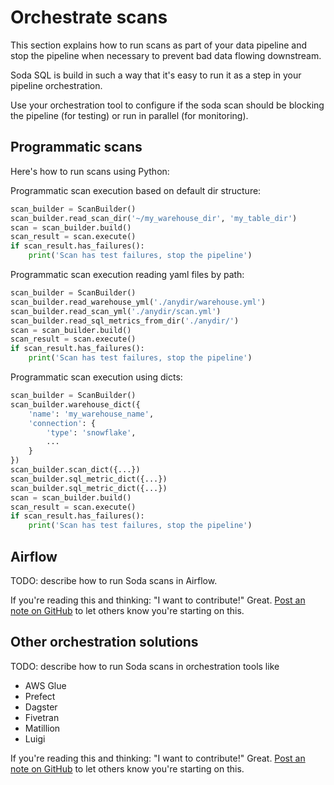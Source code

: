 # Orchestrate scans

This section explains how to run scans as part of your data pipeline and
stop the pipeline when necessary to prevent bad data flowing downstream.

Soda SQL is build in such a way that it's easy to run it as a step in your
pipeline orchestration.

Use your orchestration tool to configure if the soda scan should be blocking the pipeline
(for testing) or run in parallel (for monitoring).

## Programmatic scans

Here's how to run scans using Python:

Programmatic scan execution based on default dir structure:
```python
scan_builder = ScanBuilder()
scan_builder.read_scan_dir('~/my_warehouse_dir', 'my_table_dir')
scan = scan_builder.build()
scan_result = scan.execute()
if scan_result.has_failures():
    print('Scan has test failures, stop the pipeline')
```

Programmatic scan execution reading yaml files by path:
```python
scan_builder = ScanBuilder()
scan_builder.read_warehouse_yml('./anydir/warehouse.yml')
scan_builder.read_scan_yml('./anydir/scan.yml')
scan_builder.read_sql_metrics_from_dir('./anydir/')
scan = scan_builder.build()
scan_result = scan.execute()
if scan_result.has_failures():
    print('Scan has test failures, stop the pipeline')
```

Programmatic scan execution using dicts:
```python
scan_builder = ScanBuilder()
scan_builder.warehouse_dict({
    'name': 'my_warehouse_name',
    'connection': {
        'type': 'snowflake',
        ...
    }
})
scan_builder.scan_dict({...})
scan_builder.sql_metric_dict({...})
scan_builder.sql_metric_dict({...})
scan = scan_builder.build()
scan_result = scan.execute()
if scan_result.has_failures():
    print('Scan has test failures, stop the pipeline')
```

## Airflow

TODO: describe how to run Soda scans in Airflow.

If you're reading this and thinking: "I want to contribute!" Great.
[Post an note on GitHub](https://github.com/sodadata/soda-sql/discussions/new?title=Contributing%20Airflow) to let
others know you're starting on this.

## Other orchestration solutions

TODO: describe how to run Soda scans in orchestration tools like

* AWS Glue
* Prefect
* Dagster
* Fivetran
* Matillion
* Luigi

If you're reading this and thinking: "I want to contribute!" Great.
[Post an note on GitHub](https://github.com/sodadata/soda-sql/discussions/new) to let others know
you're starting on this.
